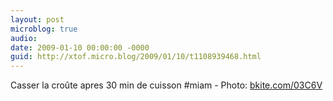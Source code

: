 ```yaml
---
layout: post
microblog: true
audio: 
date: 2009-01-10 00:00:00 -0000
guid: http://xtof.micro.blog/2009/01/10/t1108939468.html
---
```

Casser la croûte apres 30 min de cuisson #miam - Photo: [bkite.com/03C6V](http://bkite.com/03C6V)
